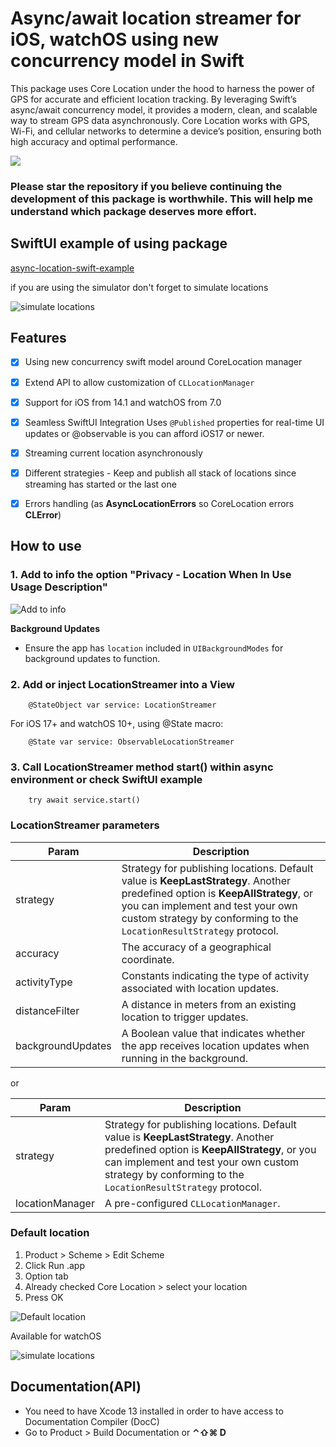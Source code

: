 # Async/await location streamer for iOS, watchOS using new concurrency model in Swift

This package uses Core Location under the hood to harness the power of GPS for accurate and efficient location tracking. By leveraging Swift’s async/await concurrency model, it provides a modern, clean, and scalable way to stream GPS data asynchronously. Core Location works with GPS, Wi-Fi, and cellular networks to determine a device’s position, ensuring both high accuracy and optimal performance.

[![](https://img.shields.io/endpoint?url=https%3A%2F%2Fswiftpackageindex.com%2Fapi%2Fpackages%2Fswiftuiux%2Fswift-async-corelocation-streamer%2Fbadge%3Ftype%3Dplatforms)](https://swiftpackageindex.com/swiftuiux/swift-async-corelocation-streamer)

### Please star the repository if you believe continuing the development of this package is worthwhile. This will help me understand which package deserves more effort.

## SwiftUI example of using package
[async-location-swift-example](https://github.com/swiftuiux/corelocation-manager-tracker-swift-apple-maps-example)

if you are using the simulator don't forget to simulate locations

 ![simulate locations](https://github.com/swiftuiux/swift-async-corelocation-streamer/blob/main/img/image11.gif)

 ## Features
- [x] Using new concurrency swift model around CoreLocation manager
- [x] Extend API to allow customization of `CLLocationManager`
- [x] Support for iOS from 14.1 and watchOS from 7.0
- [x] Seamless SwiftUI Integration Uses `@Published` properties for real-time UI updates or @observable is you can afford iOS17 or newer.
- [x] Streaming current location asynchronously
- [x] Different strategies - Keep and publish all stack of locations since streaming has started or the last one
- [x] Errors handling (as **AsyncLocationErrors** so CoreLocation errors **CLError**)


## How to use
 
### 1. Add to info the option "Privacy - Location When In Use Usage Description" 
 ![Add to info](https://github.com/swiftuiux/swift-async-corelocation-streamer/blob/main/img/image2.png)
 
 **Background Updates**
   - Ensure the app has `location` included in `UIBackgroundModes` for background updates to function.
 
### 2. Add or inject LocationStreamer into a View

```
    @StateObject var service: LocationStreamer 
```
For iOS 17+ and watchOS 10+, using @State macro:
```
    @State var service: ObservableLocationStreamer
```

### 3. Call LocationStreamer method start() within async environment or check SwiftUI example
```
    try await service.start()
```

### LocationStreamer parameters

|Param|Description|
| --- | --- |
|strategy| Strategy for publishing locations. Default value is **KeepLastStrategy**. Another predefined option is **KeepAllStrategy**, or you can implement and test your own custom strategy by conforming to the `LocationResultStrategy` protocol. |
|accuracy| The accuracy of a geographical coordinate.|
|activityType| Constants indicating the type of activity associated with location updates.|
|distanceFilter| A distance in meters from an existing location to trigger updates.|
|backgroundUpdates| A Boolean value that indicates whether the app receives location updates when running in the background. |

or

|Param|Description|
| --- | --- |
|strategy| Strategy for publishing locations. Default value is **KeepLastStrategy**. Another predefined option is **KeepAllStrategy**, or you can implement and test your own custom strategy by conforming to the `LocationResultStrategy` protocol. |
|locationManager| A pre-configured `CLLocationManager`. |


### Default location
1. Product > Scheme > Edit Scheme
2. Click Run .app
3. Option tab
4. Already checked Core Location > select your location
5. Press OK

 ![Default location](https://github.com/swiftuiux/swift-async-corelocation-streamer/blob/main/img/image6.png)
 
 Available for watchOS
 
 ![simulate locations](https://github.com/swiftuiux/swift-async-corelocation-streamer/blob/main/img/image5.gif)
 
## Documentation(API)
- You need to have Xcode 13 installed in order to have access to Documentation Compiler (DocC)
- Go to Product > Build Documentation or **⌃⇧⌘ D**
